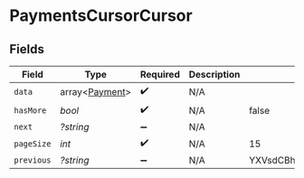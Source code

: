 # PaymentsCursorCursor


## Fields

| Field                                            | Type                                             | Required                                         | Description                                      | Example                                          |
| ------------------------------------------------ | ------------------------------------------------ | ------------------------------------------------ | ------------------------------------------------ | ------------------------------------------------ |
| `data`                                           | array<[Payment](../../models/shared/Payment.md)> | :heavy_check_mark:                               | N/A                                              |                                                  |
| `hasMore`                                        | *bool*                                           | :heavy_check_mark:                               | N/A                                              | false                                            |
| `next`                                           | *?string*                                        | :heavy_minus_sign:                               | N/A                                              |                                                  |
| `pageSize`                                       | *int*                                            | :heavy_check_mark:                               | N/A                                              | 15                                               |
| `previous`                                       | *?string*                                        | :heavy_minus_sign:                               | N/A                                              | YXVsdCBhbmQgYSBtYXhpbXVtIG1heF9yZXN1bHRzLol=     |